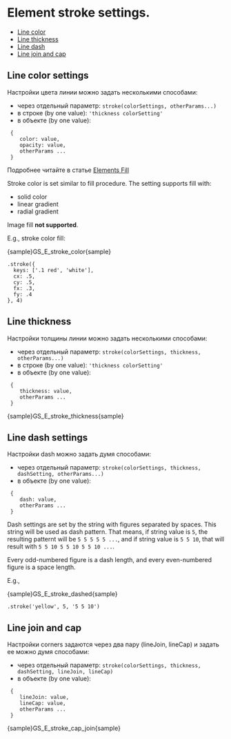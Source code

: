 # Element stroke settings.
* [Line color](#line_color_setting)
* [Line thickness](#line_thickness)
* [Line dash](#line_dash_settings)
* [Line join and cap](#Line_join_and_cap)

## Line color settings
Настройки цвета линии можно задать несколькими способами:
* через отдельный параметр: 
 `stroke(colorSettings, otherParams...)`
* в строке (by one value): 
 `'thickness colorSetting'`
* в объекте (by one value):
```
 {
    color: value,
    opacity: value,
    otherParams ...
 }
```
Подробнее читайте в статье [Elements Fill](../Elements_Fill)

Stroke color is set similar to fill procedure. 
The setting supports fill with:
* solid color
* linear gradient
* radial gradient

Image fill **not supported**.

E.g., stroke color fill:

{sample}GS\_E\_stroke_color{sample}

```
.stroke({
  keys: ['.1 red', 'white'],
  cx: .5,
  cy: .5,
  fx: .3,
  fy: .4
}, 4)
```

## Line thickness
Настройки толщины линии можно задать несколькими способами:
* через отдельный параметр: 
 `stroke(colorSettings, thickness, otherParams...)`
* в строке (by one value): 
 `'thickness colorSetting'`
* в объекте (by one value):
```
 {
    thickness: value,
    otherParams ...
 }
```

{sample}GS\_E\_stroke_thickness{sample}

## Line dash settings
Настройки dash можно задать думя способами:
* через отдельный параметр:
 `stroke(colorSettings, thickness, dashSetting, otherParams...)`
* в объекте (by one value):
```
 {
    dash: value,
    otherParams ...
 }
```

Dash settings are set by the string with figures separated by spaces.
 This string will be used as dash pattern. That means, if  string value is
 `5`, the resulting patternt will be `5 5 5 5 5 ...`, and if string value is 
 `5 5 10`, that will result with `5 5 10 5 5 10 5 5 10 ...`.
 
Every odd-numbered figure is a dash length, and every even-numbered figure is a
 space length.

E.g.,

{sample}GS\_E\_stroke_dashed{sample}

```
.stroke('yellow', 5, '5 5 10')
```

## Line join and cap
Настройки corners задаются через два пару (lineJoin, lineCap) и задать ее можно
думя способами:
* через отдельный параметр:
 `stroke(colorSettings, thickness, dashSetting, lineJoin, lineCap)`
* в объекте (by one value):
```
 {
    lineJoin: value,
    lineCap: value,
    otherParams ...
 }
```
{sample}GS\_E\_stroke\_cap\_join{sample}

